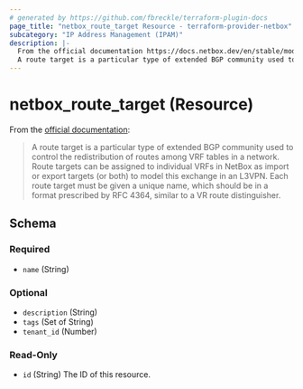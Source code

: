 ```yaml
---
# generated by https://github.com/fbreckle/terraform-plugin-docs
page_title: "netbox_route_target Resource - terraform-provider-netbox"
subcategory: "IP Address Management (IPAM)"
description: |-
  From the official documentation https://docs.netbox.dev/en/stable/models/ipam/routetarget/:
  A route target is a particular type of extended BGP community used to control the redistribution of routes among VRF tables in a network. Route targets can be assigned to individual VRFs in NetBox as import or export targets (or both) to model this exchange in an L3VPN. Each route target must be given a unique name, which should be in a format prescribed by RFC 4364, similar to a VR route distinguisher.
---
```


# netbox_route_target (Resource)

From the [official documentation](https://docs.netbox.dev/en/stable/models/ipam/routetarget/):

> A route target is a particular type of extended BGP community used to control the redistribution of routes among VRF tables in a network. Route targets can be assigned to individual VRFs in NetBox as import or export targets (or both) to model this exchange in an L3VPN. Each route target must be given a unique name, which should be in a format prescribed by RFC 4364, similar to a VR route distinguisher.



<!-- schema generated by tfplugindocs -->
## Schema

### Required

- `name` (String)

### Optional

- `description` (String)
- `tags` (Set of String)
- `tenant_id` (Number)

### Read-Only

- `id` (String) The ID of this resource.


